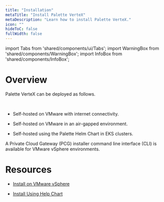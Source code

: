 ```yaml
---
title: "Installation"
metaTitle: "Install Palette VerteX"
metaDescription: "Learn how to install Palette VerteX."
icon: ""
hideToC: false
fullWidth: false
---
```


import Tabs from 'shared/components/ui/Tabs';
import WarningBox from 'shared/components/WarningBox';
import InfoBox from 'shared/components/InfoBox';


# Overview

Palette VerteX can be deployed as follows.

<br />

- Self-hosted on VMware with internet connectivity.


- Self-hosted on VMware in an air-gapped environment.


- Self-hosted using the Palette Helm Chart in EKS clusters.


A Private Cloud Gateway (PCG) installer command line interface (CLI) is available for VMware vSphere environments.




# Resources

- [Install on VMware vSphere](/vertex/install-palette-vertex/install-on-vmware)


- [Install Using Help Chart](/vertex/install-palette-vertex/install-using-helm-chart)


<br />

<br />